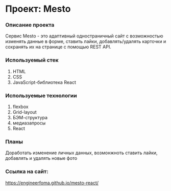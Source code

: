 # Проект: Mesto

### Описание проекта
Сервис Mesto - это адаптивный одностраничный сайт с возможностью изменять данные в форме, ставить лайки, добавлять/удалять карточки и сохранять их на странице с помощью REST API.

### Используемый стек
1. HTML
2. CSS
3. JavaScript-библиотека React

### Используемые технологии
1. flexbox
2. Grid-layout
3. БЭМ-структура
4. медиазапросы
5. React

### Планы
Доработать изменение личных данных, возмонжноть ставить лайки, добавлять и удалять новые фото 

### Ссылка на сайт:
https://engineerfoma.github.io/mesto-react/